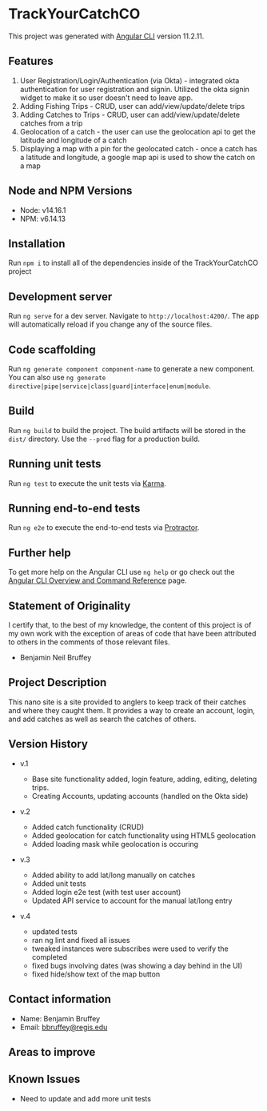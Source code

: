 # TrackYourCatchCO

This project was generated with [Angular CLI](https://github.com/angular/angular-cli) version 11.2.11.

## Features

1. User Registration/Login/Authentication (via Okta) - integrated okta authentication for user registration and signin.  Utilized the okta signin widget to make it so user doesn't need to leave app.
2. Adding Fishing Trips​ - CRUD, user can add/view/update/delete trips
3. Adding Catches to Trips​ - CRUD, user can add/view/update/delete catches from a trip
4. Geolocation of a catch​ - the user can use the geolocation api to get the latitude and longitude of a catch
5. Displaying a map with a pin for the geolocated catch - once a catch has a latitude and longitude, a google map api is used to show the catch on a map

## Node and NPM Versions

- Node: v14.16.1
- NPM: v6.14.13

## Installation

Run `npm i` to install all of the dependencies inside of the TrackYourCatchCO project

## Development server

Run `ng serve` for a dev server. Navigate to `http://localhost:4200/`. The app will automatically reload if you change any of the source files.

## Code scaffolding

Run `ng generate component component-name` to generate a new component. You can also use `ng generate directive|pipe|service|class|guard|interface|enum|module`.

## Build

Run `ng build` to build the project. The build artifacts will be stored in the `dist/` directory. Use the `--prod` flag for a production build.

## Running unit tests

Run `ng test` to execute the unit tests via [Karma](https://karma-runner.github.io).

## Running end-to-end tests

Run `ng e2e` to execute the end-to-end tests via [Protractor](http://www.protractortest.org/).

## Further help

To get more help on the Angular CLI use `ng help` or go check out the [Angular CLI Overview and Command Reference](https://angular.io/cli) page.

## Statement of Originality

I certify that, to the best of my knowledge, the content of this project is of my own work with the exception of areas of code that have been attributed to others in the comments of those relevant files.

- Benjamin Neil Bruffey

## Project Description

This nano site is a site provided to anglers to keep track of their catches and where they caught them.
It provides a way to create an account, login, and add catches as well as search the catches of others.

## Version History

- v.1
  - Base site functionality added, login feature, adding, editing, deleting trips.
  - Creating Accounts, updating accounts (handled on the Okta side)

- v.2
  - Added catch functionality (CRUD)
  - Added geolocation for catch functionality using HTML5 geolocation
  - Added loading mask while geolocation is occuring

- v.3
  - Added ability to add lat/long manually on catches
  - Added unit tests
  - Added login e2e test (with test user account)
  - Updated API service to account for the manual lat/long entry

- v.4
  - updated tests
  - ran ng lint and fixed all issues
  - tweaked instances were subscribes were used to verify the completed
  - fixed bugs involving dates (was showing a day behind in the UI)
  - fixed hide/show text of the map button

## Contact information

- Name: Benjamin Bruffey
- Email: bbruffey@regis.edu

## Areas to improve

## Known Issues

- Need to update and add more unit tests
